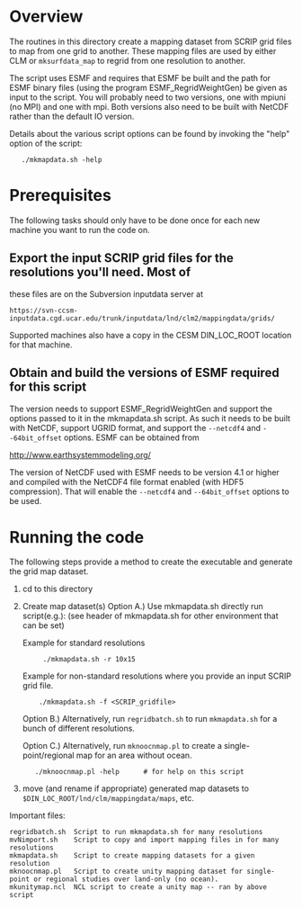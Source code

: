 # Overview
The routines in this directory create a mapping dataset from
SCRIP grid files to map from one grid to another. These mapping files
are used by either CLM or `mksurfdata_map` to regrid from one resolution
to another.

The script uses ESMF and requires that ESMF be built and the path
for ESMF binary files (using the program ESMF_RegridWeightGen) 
be given as input to the script. You will probably need to two versions,
one with mpiuni (no MPI) and one with mpi. Both versions also need to be built 
with NetCDF rather than the default IO version.

Details about the various script options can be found by invoking the "help" 
option of the script:
```
   ./mkmapdata.sh -help
```

# Prerequisites
The following tasks should only have to be done once for each new machine you 
want to run the code on.

## Export the input SCRIP grid files for the resolutions you'll need. Most of 
these files are on the Subversion inputdata server at

    https://svn-ccsm-inputdata.cgd.ucar.edu/trunk/inputdata/lnd/clm2/mappingdata/grids/

Supported machines also have a copy in the CESM DIN_LOC_ROOT location for that machine.

## Obtain and build the versions of ESMF required for this script

The version needs to support ESMF_RegridWeightGen and support the
options passed to it in the mkmapdata.sh script. As such it needs
to be built with NetCDF, support UGRID format, and support the 
`--netcdf4` and `--64bit_offset` options. ESMF can be obtained from

   http://www.earthsystemmodeling.org/

The version of NetCDF used with ESMF needs to be version 4.1 or higher
and compiled with the NetCDF4 file format enabled (with HDF5 compression).
That will enable the `--netcdf4` and `--64bit_offset` options to be used.

# Running the code
The following steps provide a method to create the executable and generate the
grid map dataset.

1. cd to this directory 

2. Create map dataset(s)
   Option A.)  Use mkmapdata.sh directly
   run script(e.g.): (see header of mkmapdata.sh for other environment that can be set)

   Example for standard resolutions
   ```
        ./mkmapdata.sh -r 10x15
   ```
   Example for non-standard resolutions where you provide an input SCRIP grid file.
   ```     
       ./mkmapdata.sh -f <SCRIP_gridfile>
   ```
   Option B.) Alternatively, run `regridbatch.sh` to run `mkmapdata.sh` for a bunch of 
        different resolutions.

   Option C.) Alternatively, run `mknoocnmap.pl` to create a single-point/regional
   map for an area without ocean.
   ```
      ./mknoocnmap.pl -help      # for help on this script
   ```
3. move (and rename if appropriate) generated map datasets
   to `$DIN_LOC_ROOT/lnd/clm/mappingdata/maps`, etc.


Important files:
```
regridbatch.sh  Script to run mkmapdata.sh for many resolutions 
mvNimport.sh    Script to copy and import mapping files in for many resolutions
mkmapdata.sh    Script to create mapping datasets for a given resolution
mknoocnmap.pl   Script to create unity mapping dataset for single-point or regional studies over land-only (no ocean).
mkunitymap.ncl  NCL script to create a unity map -- ran by above script
```
